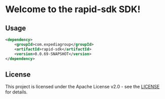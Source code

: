 # Welcome to the rapid-sdk SDK!

## Usage
```xml
<dependency>
    <groupId>com.expediagroup</groupId>
    <artifactId>rapid-sdk</artifactId>
    <version>0.0.69-SNAPSHOT</version>
</dependency>
```

## License

This project is licensed under the Apache License v2.0 - see the [LICENSE](LICENSE) for details.
